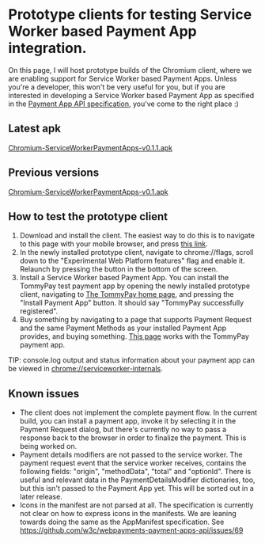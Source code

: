 # Prototype clients for testing Service Worker based Payment App integration.

On this page, I will host prototype builds of the Chromium client, where we are enabling support for Service Worker based Payment Apps. Unless you're a developer, this won't be very useful for you, but if you are interested in developing a Service Worker based Payment App as specified in the [Payment App API specification](https://w3c.github.io/webpayments-payment-apps-api/), you've come to the right place :)

## Latest apk

[Chromium-ServiceWorkerPaymentApps-v0.1.1.apk](https://tommythorsen.github.io/webpayments-demo/clients/Chromium-ServiceWorkerPaymentApps-v0.1.1.apk)

## Previous versions

[Chromium-ServiceWorkerPaymentApps-v0.1.apk](https://tommythorsen.github.io/webpayments-demo/clients/Chromium-ServiceWorkerPaymentApps-v0.1.apk)

## How to test the prototype client

1. Download and install the client. The easiest way to do this is to navigate to this page with your mobile browser, and press [this link](https://tommythorsen.github.io/webpayments-demo/clients/Chromium-ServiceWorkerPaymentApps-v0.1.apk).
1. In the newly installed prototype client, navigate to chrome://flags, scroll down to the "Experimental Web Platform features" flag and enable it. Relaunch by pressing the button in the bottom of the screen.
1. Install a Service Worker based Payment App. You can install the TommyPay test payment app by opening the newly installed prototype client, navigating to [The TommyPay home page](https://tommythorsen.github.io/webpayments-demo/payment-apps/tommypay/), and pressing the "Install Payment App" button. It should say "TommyPay successfully registered".
1. Buy something by navigating to a page that supports Payment Request and the same Payment Methods as your installed Payment App provides, and buying something. [This page](https://tommythorsen.github.io/webpayments-demo/merchants/clothing/) works with the TommyPay payment app.

TIP: console.log output and status information about your payment app can be viewed in [chrome://serviceworker-internals](chrome://serviceworker-internals).

## Known issues

* The client does not implement the complete payment flow. In the current build, you can install a payment app, invoke it by selecting it in the Payment Request dialog, but there's currently no way to pass a response back to the browser in order to finalize the payment. This is being worked on.
* Payment details modifiers are not passed to the service worker. The payment request event that the service worker receives, contains the following fields: "origin", "methodData", "total" and "optionId". There is useful and relevant data in the PaymentDetailsModifier dictionaries, too, but this isn't passed to the Payment App yet. This will be sorted out in a later release.
* Icons in the manifest are not parsed at all. The specification is currently not clear on how to express icons in the manifests. We are leaning towards doing the same as the AppManifest specification. See https://github.com/w3c/webpayments-payment-apps-api/issues/69
